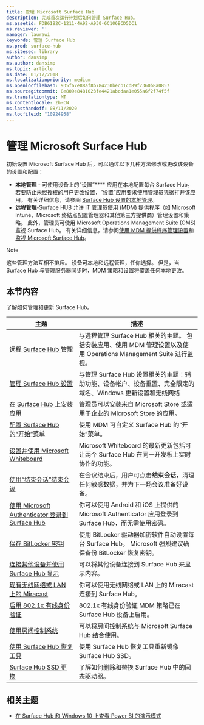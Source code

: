 ```yaml
---
title: 管理 Microsoft Surface Hub
description: 完成首次运行计划后如何管理 Surface Hub。
ms.assetid: FDB6182C-1211-4A92-A930-6C106BCD5DC1
ms.reviewer: ''
manager: laurawi
keywords: 管理 Surface Hub
ms.prod: surface-hub
ms.sitesec: library
author: dansimp
ms.author: dansimp
ms.topic: article
ms.date: 01/17/2018
ms.localizationpriority: medium
ms.openlocfilehash: 935f67e88af8b784230becb1cd89f7360b8a0857
ms.sourcegitcommit: 8e809e8481023fe4421abcdaa1e055a6f2f74f5f
ms.translationtype: MT
ms.contentlocale: zh-CN
ms.lasthandoff: 08/11/2020
ms.locfileid: "10924958"
---
```

# 管理 Microsoft Surface Hub

初始设置 Microsoft Surface Hub 后，可以通过以下几种方法修改或更改该设备的设置和配置：

- **本地管理** - 可使用设备上的“设置”**** 应用在本地配置每台 Surface Hub。 若要防止未经授权的用户更改设置，“设置”应用要求使用管理员凭据打开该应用。 有关详细信息，请参阅 [Surface Hub 设置的本地管理](local-management-surface-hub-settings.md)。
- **远程管理**-Surface HUB 允许 IT 管理员使用 (MDM) 提供程序（如 Microsoft Intune、Microsoft 终结点配置管理器和其他第三方提供商）管理设置和策略。 此外，管理员可使用 Microsoft Operations Management Suite (OMS) 监视 Surface Hub。 有关详细信息，请参阅[使用 MDM 提供程序管理设置](manage-settings-with-mdm-for-surface-hub.md)和[监视 Microsoft Surface Hub](monitor-surface-hub.md)。 

> [!NOTE]
> 这些管理方法互相不排斥。 设备可本地和远程管理，任你选择。 但是，当 Surface Hub 与管理服务器同步时，MDM 策略和设置将覆盖任何本地更改。 

## 本节内容

了解如何管理和更新 Surface Hub。

| 主题 | 描述 |
| ----- | ----------- |
| [远程 Surface Hub 管理](remote-surface-hub-management.md) |与远程管理 Surface Hub 相关的主题。 包括安装应用、使用 MDM 管理设置以及使用 Operations Management Suite 进行监视。 |
| [管理 Surface Hub 设置](manage-surface-hub-settings.md) |与管理 Surface Hub 设置相关的主题：辅助功能、设备帐户、设备重置、完全限定的域名、Windows 更新设置和无线网络 |
| [在 Surface Hub 上安装应用]( https://technet.microsoft.com/itpro/surface-hub/install-apps-on-surface-hub) | 管理员可以安装来自 Microsoft Store 或适用于企业的 Microsoft Store 的应用。|
[配置 Surface Hub 的“开始”菜单](surface-hub-start-menu.md) | 使用 MDM 可自定义 Surface Hub 的“开始”菜单。
| [设置并使用 Microsoft Whiteboard](whiteboard-collaboration.md)  | Microsoft Whiteboard 的最新更新包括可让两个 Surface Hub 在同一开发板上实时协作的功能。   |
| [使用“结束会话”结束会议](https://technet.microsoft.com/itpro/surface-hub/finishing-your-surface-hub-meeting) | 在会议结束后，用户可点击**结束会话**，清理任何敏感数据，并为下一场会议准备好设备。|
| [使用 Microsoft Authenticator 登录到 Surface Hub](surface-hub-authenticator-app.md) | 你可以使用 Android 和 iOS 上提供的 Microsoft Authenticator 应用登录到 Surface Hub，而无需使用密码。   |
| [保存 BitLocker 密钥](https://technet.microsoft.com/itpro/surface-hub/save-bitlocker-key-surface-hub) | 使用 BitLocker 驱动器加密软件自动设置每台 Surface Hub。 Microsoft 强烈建议确保备份 BitLocker 恢复密钥。|
| [连接其他设备并使用 Surface Hub 显示](https://technet.microsoft.com/itpro/surface-hub/connect-and-display-with-surface-hub) | 可以将其他设备连接到 Surface Hub 来显示内容。|
| [现有无线网络或 LAN 上的 Miracast](miracast-over-infrastructure.md) | 你可以使用无线网络或 LAN 上的 Miracast 连接到 Surface Hub。 |
 [启用 802.1x 有线身份验证](enable-8021x-wired-authentication.md) | 802.1x 有线身份验证 MDM 策略已在 Surface Hub 设备上启用。 
| [使用房间控制系统](https://technet.microsoft.com/itpro/surface-hub/use-room-control-system-with-surface-hub) | 可以将房间控制系统与 Microsoft Surface Hub 结合使用。|
[使用 Surface Hub 恢复工具](surface-hub-recovery-tool.md) | 使用 Surface Hub 恢复工具重新镜像 Surface Hub SSD。
[Surface Hub SSD 更换](surface-hub-ssd-replacement.md) | 了解如何删除和替换 Surface Hub 中的固态驱动器。

## 相关主题

- [在 Surface Hub 和 Windows 10 上查看 Power BI 的演示模式](https://powerbi.microsoft.com/documentation/powerbi-mobile-win10-app-presentation-mode/)
